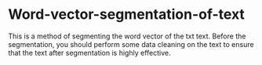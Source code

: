 # Word-vector-segmentation-of-text
This is a method of segmenting the word vector of the txt text. Before the segmentation, you should perform some data cleaning on the text to ensure that the text after segmentation is highly effective.
